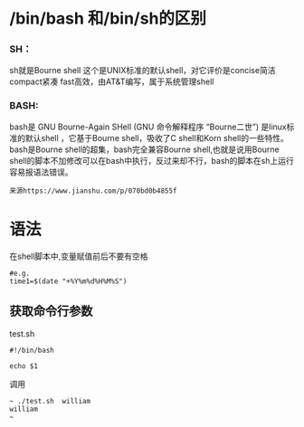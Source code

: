 # /bin/bash 和/bin/sh的区别

### SH：

sh就是Bourne shell
 这个是UNIX标准的默认shell，对它评价是concise简洁 compact紧凑  fast高效，由AT&T编写，属于系统管理shell

### BASH:

bash是 GNU Bourne-Again SHell  (GNU 命令解释程序 “Bourne二世”)
 是linux标准的默认shell ，它基于Bourne shell，吸收了C shell和Korn shell的一些特性。bash是Bourne shell的超集，bash完全兼容Bourne shell,也就是说用Bourne shell的脚本不加修改可以在bash中执行，反过来却不行，bash的脚本在sh上运行容易报语法错误。

```
来源https://www.jianshu.com/p/070bd0b4855f
```

# 语法

在shell脚本中,变量赋值前后不要有空格

```shell
#e.g.
time1=$(date "+%Y%m%d%H%M%S")
```

## 获取命令行参数

test.sh

```shell
#!/bin/bash

echo $1
```

调用

```
~ ./test.sh  william
william
~ 
```

